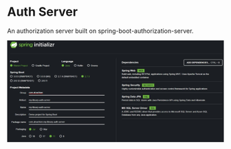 # Auth Server

An authorization server built on spring-boot-authorization-server.

![Generate in start.spring.io](.\start.spring.io.jpg)

